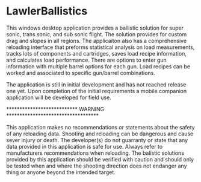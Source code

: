 # LawlerBallistics
This windows desktop application provides a ballistic solution for super sonic, trans sonic, and sub sonic flight.  The solution provides for custom drag and slopes in all regions.  The applicaiton also has a comprehensive reloading interface that preforms statistical analysis on load measurements, tracks lots of components and cartridges, saves load recipe information, and calculates load performance.
There are options to enter gun information with multiple barrel options for each gun.  Load recipes can be worked and associated to specific gun/barrel combinations.

The application is still in initial development and has not reached release one yet.  Upon completion of the initial requirements a mobile companion application will be developed for field use.


*************************** WARNING ***********************************

This application makes no recommendations or statements about the safety
of any reloading data.  Shooting and reloading can be dangerous and 
cause sever injury or death.  The developer(s) do not guarranty or
state that any data provided in this application is safe for use.
Always refer to manufacturers recommendations when reloading.  The balistic
solutions provided by this application should be verified with caution and should
only be tested when and where the shooting direction does not endanger any
thing or anyone beyond the intended target.
